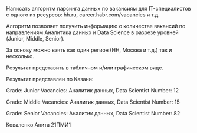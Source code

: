 Написать алгоритм парсинга данных по вакансиям для IT-специалистов с одного из ресурсов: hh.ru, career.habr.com/vacancies и т.д.

Алгоритм позволяет получить информацию о количестве вакансий по направлениям Аналитика данных и Data Science в разрезе уровней (Junior, Middle, Senior).

За основу можно взять как один регион (НН, Москва и т.д.) так и несколько.

Результат представить в табличном и/или графическом виде.

Результат представлен по Казани:

Grade: Junior
Vacancies: Аналитик данных, Data Scientist
Number: 12

Grade: Middle
Vacancies: Аналитик данных, Data Scientist
Number: 15

Grade: Senior
Vacancies: Аналитик данных, Data Scientist
Number: 82

Коваленко Анита 21ПМИ1
